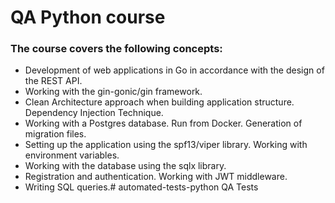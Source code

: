 # QA Python course

### The course covers the following concepts:
- Development of web applications in Go in accordance with the design of the REST API.
- Working with the gin-gonic/gin framework.
- Clean Architecture approach when building application structure. Dependency Injection Technique.
- Working with a Postgres database. Run from Docker. Generation of migration files.
- Setting up the application using the spf13/viper library. Working with environment variables.
- Working with the database using the sqlx library.
- Registration and authentication. Working with JWT middleware.
- Writing SQL queries.# automated-tests-python
QA Tests
